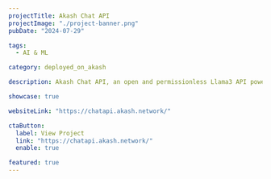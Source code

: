 ```yaml
---
projectTitle: Akash Chat API
projectImage: "./project-banner.png"
pubDate: "2024-07-29"

tags:
  - AI & ML

category: deployed_on_akash

description: Akash Chat API, an open and permissionless Llama3 API powered by the Akash Supercloud that anyone can access at completely zero-cost.

showcase: true

websiteLink: "https://chatapi.akash.network/"

ctaButton:
  label: View Project
  link: "https://chatapi.akash.network/"
  enable: true

featured: true
---
```


